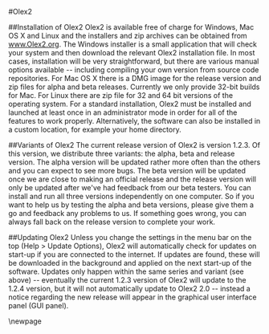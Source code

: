 #Olex2

##Installation of Olex2 
Olex2 is available free of charge for Windows, Mac OS X and Linux and the installers and zip archives can be obtained from www.Olex2.org. The Windows installer is a small application that will check your system and then download the relevant Olex2 installation file. In most cases, installation will be very straightforward, but there are various manual options available -- including compiling your own version from source code repositories. For Mac OS X there is a DMG image for the release version and zip files for alpha and beta releases. Currently we only provide 32-bit builds for Mac. For Linux there are zip file for 32 and 64 bit versions of the operating system.
For a standard installation, Olex2 must be installed and launched at least once in an administrator mode in order for all of the features to work properly. Alternatively, the software can also be installed in a custom location, for example your home directory.

##Variants of Olex2
The current release version of Olex2 is version 1.2.3. Of this version, we distribute three variants: the alpha, beta and release version. The alpha version will be updated rather more often than the others and you can expect to see more bugs. The beta version will be updated once we are close to making an official release and the release version will only be updated after we've had feedback from our beta testers. You can install and run all three versions independently on one computer. So if you want to help us by testing the alpha and beta versions, please give them a go and feedback any problems to us. If something goes wrong, you can always fall back on the release version to complete your work.

##Updating Olex2
Unless you change the settings in the menu bar on the top (Help > Update Options), Olex2 will automatically check for updates on start-up if you are connected to the internet. If updates are found, these will be downloaded in the background and applied on the next start-up of the software. Updates only happen within the same series and variant (see above) -- eventually the current 1.2.3 version of Olex2 will update to the 1.2.4 version, but it will not automatically update to Olex2 2.0 -- instead a notice regarding the new release will appear in the graphical user interface panel (GUI panel).

\newpage